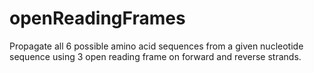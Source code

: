 openReadingFrames
=================

Propagate all 6 possible amino acid sequences from a given nucleotide sequence using 3 open reading frame on forward and reverse strands.